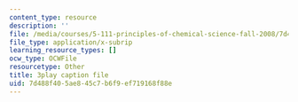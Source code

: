 ```yaml
---
content_type: resource
description: ''
file: /media/courses/5-111-principles-of-chemical-science-fall-2008/7d488f405ae845c7b6f9ef719168f88e_GOBzZMaiMss.srt
file_type: application/x-subrip
learning_resource_types: []
ocw_type: OCWFile
resourcetype: Other
title: 3play caption file
uid: 7d488f40-5ae8-45c7-b6f9-ef719168f88e
---
```


